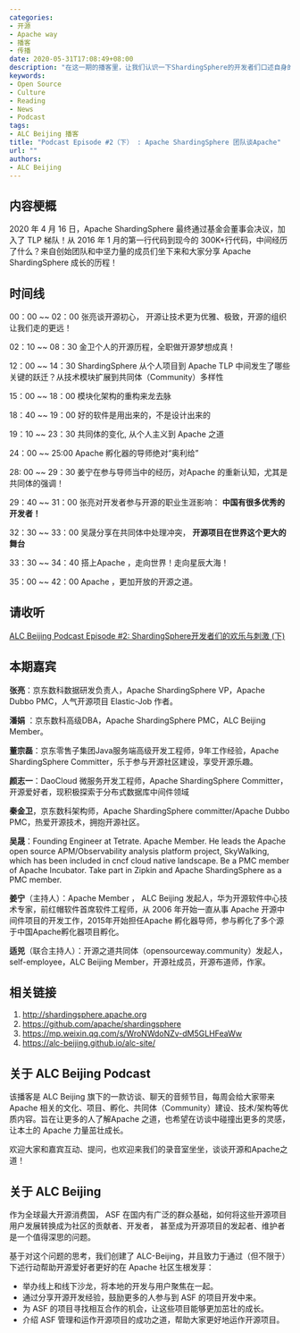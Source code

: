```yaml
---
categories:
- 开源
- Apache way
- 播客
- 传播
date: 2020-05-31T17:08:49+08:00
description: "在这一期的播客里，让我们认识一下ShardingSphere的开发者们口述自身的经历，这中体验是区别于文字的，这是一种复杂的情感，ta们仿佛就在我们的眼前，和我们非常放松的聊天，聊日常、聊枯燥、聊编程带来的愉悦、聊开源带给人生的冲击。"
keywords:
- Open Source
- Culture
- Reading
- News
- Podcast
tags:
- ALC Beijing 播客
title: "Podcast Episode #2（下） : Apache ShardingSphere 团队谈Apache"
url: ""
authors:
- ALC Beijing
---
```


## 内容梗概

2020 年 4 月 16 日，Apache ShardingSphere 最终通过基金会董事会决议，加入了 TLP 梯队！从 2016 年 1 月的第一行代码到现今的 300K+行代码，中间经历了什么？来自创始团队和中坚力量的成员们坐下来和大家分享 Apache ShardingSphere 成长的历程！

## 时间线

00：00 ~~ 02：00 张亮谈开源初心， 开源让技术更为优雅、极致，开源的组织让我们走的更远！

02：10 ~~ 08：30  金卫个人的开源历程，全职做开源梦想成真！

12：00 ~~ 14：30    ShardingSphere 从个人项目到 Apache TLP 中间发生了哪些关键的跃迁？从技术模块扩展到共同体（Community）多样性

15：00 ~~   18：00  模块化架构的重构来龙去脉

18：40  ~~ 19：00 好的软件是用出来的，不是设计出来的

19：10 ~~ 23：30 共同体的变化, 从个人主义到 Apache 之道

24：00 ~~ 25:00 Apache 孵化器的导师绝对“奥利给”

28: 00  ~~   29：30 姜宁在参与导师当中的经历，对Apache 的重新认知，尤其是共同体的强调！

29：40 ~~  31：00  张亮对开发者参与开源的职业生涯影响： **中国有很多优秀的开发者！**

32：30 ~~ 33：00   吴晟分享在共同体中处理冲突， **开源项目在世界这个更大的舞台**

33：30 ~~ 34：40  搭上Apache ，走向世界！走向星辰大海！

35：00 ~~ 42：00  Apache ，更加开放的开源之道。

## 请收听

[ALC Beijing Podcast Episode #2: ShardingSphere开发者们的欢乐与刺激 (下)](https://www.ximalaya.com/keji/37853515/308619842)

## 本期嘉宾

**张亮**：京东数科数据研发负责人，Apache ShardingSphere VP，Apache Dubbo PMC，人气开源项目 Elastic-Job 作者。

**潘娟** ：京东数科高级DBA，Apache ShardingSphere PMC，ALC Beijing Member。

**董宗磊**：京东零售子集团Java服务端高级开发工程师，9年工作经验，Apache ShardingSphere Committer，乐于参与开源社区建设，享受开源乐趣。

**颜志一**：DaoCloud 微服务开发工程师，Apache ShardingSphere Committer，开源爱好者，现积极探索于分布式数据库中间件领域

**秦金卫**，京东数科架构师，Apache ShardingSphere committer/Apache Dubbo PMC，热爱开源技术，拥抱开源社区。

**吴晟**：Founding Engineer at Tetrate. Apache Member. He leads the Apache open source APM/Observability analysis platform project, SkyWalking, which has been included in cncf cloud native landscape. Be a PMC member of Apache Incubator. Take part in Zipkin and Apache ShardingSphere as a PMC member.

**姜宁**（主持人）：Apache Member ， ALC Beijing 发起人，华为开源软件中心技术专家，前红帽软件首席软件工程师，从 2006 年开始一直从事 Apache 开源中间件项目的开发工作，2015年开始担任Apache 孵化器导师，参与孵化了多个源于中国Apache孵化器项目孵化。

**适兕**（联合主持人）：开源之道共同体（opensourceway.community）发起人，self-employee，ALC Beijing Member，开源社成员，开源布道师，作家。

## 相关链接

1. http://shardingsphere.apache.org
2. https://github.com/apache/shardingsphere
3. https://mp.weixin.qq.com/s/WroNWdoNZv-dM5GLHFeaWw
4. https://alc-beijing.github.io/alc-site/

## 关于 ALC Beijing Podcast

该播客是 ALC Beijing 旗下的一款访谈、聊天的音频节目，每周会给大家带来Apache 相关的文化、项目、孵化、共同体（Community）建设、技术/架构等优质内容。旨在让更多的人了解Apache 之道，也希望在访谈中碰撞出更多的灵感，让本土的 Apache 力量茁壮成长。

欢迎大家和嘉宾互动、提问，也欢迎来我们的录音室坐坐，谈谈开源和Apache之道！

## 关于 ALC Beijing

作为全球最大开源消费国， ASF 在国内有广泛的群众基础，如何将这些开源项目用户发展转换成为社区的贡献者、开发者， 甚至成为开源项目的发起者、维护者是一个值得深思的问题。

基于对这个问题的思考，我们创建了 ALC-Beijing，并且致力于通过（但不限于）下述行动帮助开源爱好者更好的在 Apache 社区生根发芽：

- 举办线上和线下沙龙，将本地的开发与用户聚焦在一起。
- 通过分享开源开发经验，鼓励更多的人参与到 ASF 的项目开发中来。
- 为 ASF 的项目寻找相互合作的机会，让这些项目能够更加茁壮的成长。
- 介绍 ASF 管理和运作开源项目的成功之道，帮助大家更好地运作开源项目。
